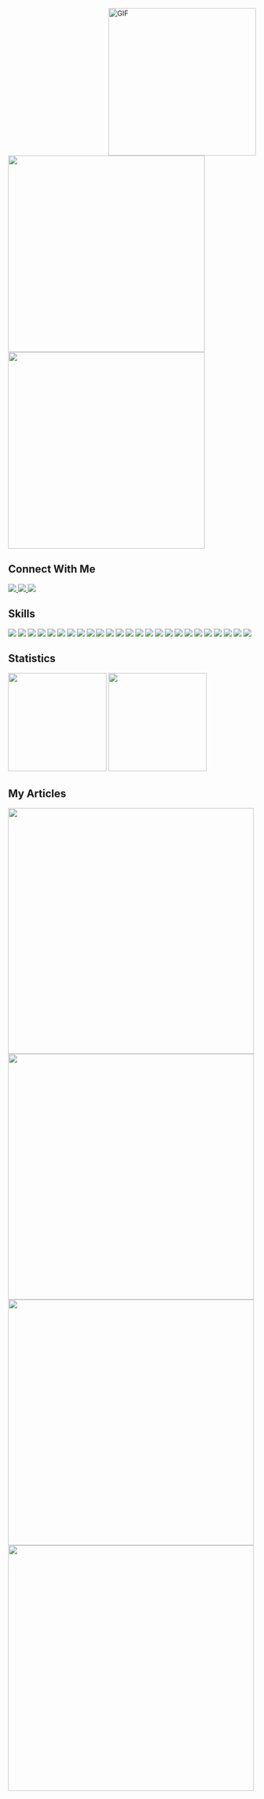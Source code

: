 

<!-- If you're copying this please give a little credit -->

<img align="right" alt="GIF" src="https://media.giphy.com/media/836HiJc7pgzy8iNXCn/giphy.gif" width=300 />

<img src="https://img.shields.io/badge/-Mahesh%20C.%20Regmi.-red?style=for-the-badge" width=400>


<img src="https://img.shields.io/badge/-Devops%20Engineer%20at%20Leapfrog%20Technology%20Inc.-black?style=for-the-badge" width=400>

<h2>Connect With Me</h2>



<a href="mailto:regmicmahesh@gmail.com">
  <img src="https://img.shields.io/badge/Gmail-D14836?style=for-the-badge&logo=gmail&logoColor=white">
</a> 
<a href="https://facebook.com/regmicmahesh">
  <img src="https://img.shields.io/badge/Facebook-1877F2?style=for-the-badge&logo=facebook&logoColor=white">
</a> 

<a href="https://twitter.com/regmicmahesh">
  <img src="https://img.shields.io/badge/Twitter-1DA1F2?style=for-the-badge&logo=twitter&logoColor=white">
</a> 



## Skills

![](https://img.shields.io/badge/Python-3776AB?style=for-the-badge&logo=python&logoColor=white)
![](https://img.shields.io/badge/HTML5-E34F26?style=for-the-badge&logo=html5&logoColor=white)
![](https://img.shields.io/badge/CSS3-1572B6?style=for-the-badge&logo=css3&logoColor=white)
![](https://img.shields.io/badge/JavaScript-F7DF1E?style=for-the-badge&logo=javascript&logoColor=black)
![](https://img.shields.io/badge/TypeScript-007ACC?style=for-the-badge&logo=typescript&logoColor=white)
![](https://img.shields.io/badge/C-00599C?style=for-the-badge&logo=c&logoColor=white)
![](https://img.shields.io/badge/Go-00ADD8?style=for-the-badge&logo=go&logoColor=white)
![](https://img.shields.io/badge/PostgreSQL-316192?style=for-the-badge&logo=postgresql&logoColor=white)
![](https://img.shields.io/badge/MongoDB-4EA94B?style=for-the-badge&logo=mongodb&logoColor=white)
![](https://img.shields.io/badge/Go-00ADD8?style=for-the-badge&logo=go&logoColor=white)
![](https://img.shields.io/badge/Amazon_AWS-232F3E?style=for-the-badge&logo=amazon-aws&logoColor=white)
![](https://img.shields.io/badge/microsoft%20azure-0089D6?style=for-the-badge&logo=microsoft-azure&logoColor=white)
![](https://img.shields.io/badge/GitHub_Actions-2088FF?style=for-the-badge&logo=github-actions&logoColor=white)
![](https://img.shields.io/badge/Arch_Linux-1793D1?style=for-the-badge&logo=arch-linux&logoColor=white)
![](https://img.shields.io/badge/VIM-%2311AB00.svg?&style=for-the-badge&logo=vim&logoColor=white)
![](https://img.shields.io/badge/Node.js-339933?style=for-the-badge&logo=nodedotjs&logoColor=white)
![](https://img.shields.io/badge/Express.js-000000?style=for-the-badge&logo=express&logoColor=white)
![](https://img.shields.io/badge/fastify-202020?style=for-the-badge&logo=fastify&logoColor=white)
![](https://img.shields.io/badge/React-20232A?style=for-the-badge&logo=react&logoColor=61DAFB)
![](https://img.shields.io/badge/Redux-593D88?style=for-the-badge&logo=redux&logoColor=white)
![](https://img.shields.io/badge/Django-092E20?style=for-the-badge&logo=django&logoColor=white)
![](https://img.shields.io/badge/fastapi-109989?style=for-the-badge&logo=FASTAPI&logoColor=white)
![](https://img.shields.io/badge/Flask-000000?style=for-the-badge&logo=flask&logoColor=white)
![](https://img.shields.io/badge/Docker-2CA5E0?style=for-the-badge&logo=docker&logoColor=white)
![](https://img.shields.io/badge/Git-F05032?style=for-the-badge&logo=git&logoColor=white)

## Statistics

<img src="https://github-readme-stats.vercel.app/api?username=regmicmahesh&theme=midnight-purple&count_private=true&show_icons=true" height=200>  <img src="https://github-readme-stats.vercel.app/api/top-langs/?username=anuraghazra&langs_count=3&theme=midnight-purple&show_icons=true&hide=html,css,glsl" height=200>

## My Articles



<img src="https://img.shields.io/badge/Python-Learning%20Django%20Middleware%20by%20exploring%20CSRF.-brightgreen?style=for-the-badge" width="500">

<img src="https://img.shields.io/badge/GIT-Removing%20Sensitive%20Information%20from%20Git%20History.-orange?style=for-the-badge" width="500">

<img src="https://img.shields.io/badge/React-How%20this%20binding%20works%20in%20React.-red?style=for-the-badge" width="500">

<img src="https://img.shields.io/badge/React-x86%E2%80%9332bit%20function%20calls%20in%20assembly%20explained.-black?style=for-the-badge" width="500">

<!-- If you're copying this please give a little credit -->

